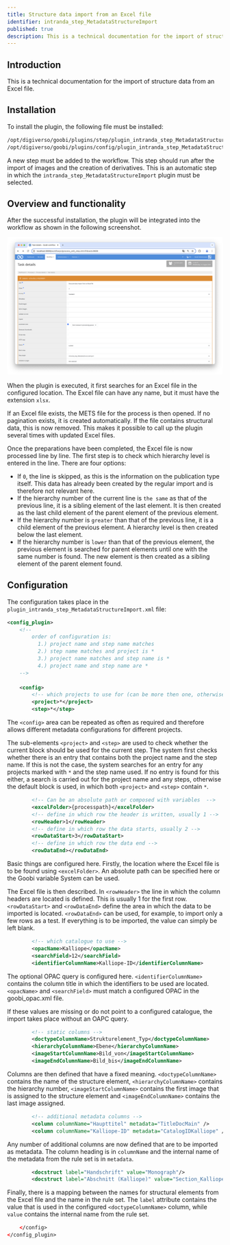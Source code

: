 ```yaml
---
title: Structure data import from an Excel file
identifier: intranda_step_MetadataStructureImport
published: true
description: This is a technical documentation for the import of structure data from an Excel file.
---
```

## Introduction
This is a technical documentation for the import of structure data from an Excel file.


## Installation
To install the plugin, the following file must be installed:

```bash
/opt/digiverso/goobi/plugins/step/plugin_intranda_step_MetadataStructureImport-base.jar
/opt/digiverso/goobi/plugins/config/plugin_intranda_step_MetadataStructureImport.xml
```

A new step must be added to the workflow. This step should run after the import of images and the creation of derivatives. This is an automatic step in which the `intranda_step_MetadataStructureImport` plugin must be selected.


## Overview and functionality
After the successful installation, the plugin will be integrated into the workflow as shown in the following screenshot.

![Selection of the plugin for performing the step](screen1_en.png)

When the plugin is executed, it first searches for an Excel file in the configured location. The Excel file can have any name, but it must have the extension `xlsx`.

If an Excel file exists, the METS file for the process is then opened. If no pagination exists, it is created automatically.  If the file contains structural data, this is now removed. This makes it possible to call up the plugin several times with updated Excel files.

Once the preparations have been completed, the Excel file is now processed line by line. The first step is to check which hierarchy level is entered in the line. There are four options: 

- If `0`, the line is skipped, as this is the information on the publication type itself. This data has already been created by the regular import and is therefore not relevant here.
- If the hierarchy number of the current line is `the same` as that of the previous line, it is a sibling element of the last element. It is then created as the last child element of the parent element of the previous element.
- If the hierarchy number is `greater` than that of the previous line, it is a child element of the previous element. A hierarchy level is then created below the last element.
- If the hierarchy number is `lower` than that of the previous element, the previous element is searched for parent elements until one with the same number is found. The new element is then created as a sibling element of the parent element found.

## Configuration
The configuration takes place in the `plugin_intranda_step_MetadataStructureImport.xml` file:

```xml
<config_plugin>
    <!--
        order of configuration is:
          1.) project name and step name matches
          2.) step name matches and project is *
          3.) project name matches and step name is *
          4.) project name and step name are *
	-->

    <config>
        <!-- which projects to use for (can be more then one, otherwise use *) -->
        <project>*</project>
        <step>*</step>
```

The `<config>` area can be repeated as often as required and therefore allows different metadata configurations for different projects.

The sub-elements `<project>` and `<step>` are used to check whether the current block should be used for the current step. The system first checks whether there is an entry that contains both the project name and the step name. If this is not the case, the system searches for an entry for any projects marked with `*` and the step name used. If no entry is found for this either, a search is carried out for the project name and any steps, otherwise the default block is used, in which both `<project>` and `<step>` contain `*`.

```xml
        <!-- Can be an absolute path or composed with variables  -->
        <excelFolder>{processpath}</excelFolder>
        <!-- define in which row the header is written, usually 1 -->
        <rowHeader>1</rowHeader>
        <!-- define in which row the data starts, usually 2 -->
        <rowDataStart>3</rowDataStart>
        <!-- define in which row the data end -->
        <rowDataEnd></rowDataEnd>        
```

Basic things are configured here. Firstly, the location where the Excel file is to be found using `<excelFolder>`. An absolute path can be specified here or the Goobi variable System can be used.

The Excel file is then described. In `<rowHeader>` the line in which the column headers are located is defined. This is usually 1 for the first row. `<rowDataStart>` and `<rowDataEnd>` define the area in which the data to be imported is located. `<rowDataEnd>` can be used, for example, to import only a few rows as a test. If everything is to be imported, the value can simply be left blank.

```xml
        <!-- which catalogue to use -->
        <opacName>Kalliope</opacName>
        <searchField>12</searchField>
        <identifierColumnName>Kalliope-ID</identifierColumnName>
```
The optional OPAC query is configured here. `<identifierColumnName>` contains the column title in which the identifiers to be used are located. `<opacName>` and `<searchField>` must match a configured OPAC in the goobi_opac.xml file.

If these values are missing or do not point to a configured catalogue, the import takes place without an OAPC query.

```xml
        <!-- static columns -->
        <doctypeColumnName>Strukturelement_Typ</doctypeColumnName>
        <hierarchyColumnName>Ebene</hierarchyColumnName>
        <imageStartColumnName>Bild_von</imageStartColumnName>
        <imageEndColumnName>Bild_bis</imageEndColumnName>
```

Columns are then defined that have a fixed meaning. `<doctypeColumnName>` contains the name of the structure element, `<hierarchyColumnName>` contains the hierarchy number, `<imageStartColumnName>` contains the first image that is assigned to the structure element and `<imageEndColumnName>` contains the last image assigned.

```xml        
        <!-- additional metadata columns -->
        <column columnName="Haupttitel" metadata="TitleDocMain" />
        <column columnName="Kalliope-ID" metadata="CatalogIDKalliope" />
```

Any number of additional columns are now defined that are to be imported as metadata. The column heading is in `columnName` and the internal name of the metadata from the rule set is in `metadata`.

```xml
        <docstruct label="Handschrift" value="Monograph"/>
        <docstruct label="Abschnitt (Kalliope)" value="Section_Kalliope"/>
```

Finally, there is a mapping between the names for structural elements from the Excel file and the name in the rule set. The `label` attribute contains the value that is used in the configured `<doctypeColumnName>` column, while `value` contains the internal name from the rule set.

```xml
    </config>
</config_plugin>
```
